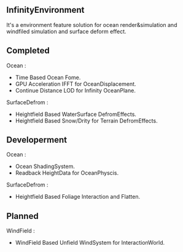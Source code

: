 ## InfinityEnvironment
It's a environment feature solution for ocean render&simulation and windfiled simulation and surface deform effect.

## Completed 
Ocean : 
* Time Based Ocean Fome.
* GPU Acceleration IFFT for OceanDisplacement.
* Continue Distance LOD for Infinity OceanPlane.
    
SurfaceDefrom : 
* Heightfield Based WaterSurface DefromEffects.
* Heightfield Based Snow/Drity for Terrain DefromEffects.


## Developerment
Ocean : 
* Ocean ShadingSystem.
* Readback HeightData for OceanPhyscis.
    
SurfaceDefrom : 
* Heightfield Based Foliage Interaction and Flatten.


## Planned
WindField : 
* WindField Based Unfield WindSystem for InteractionWorld.
